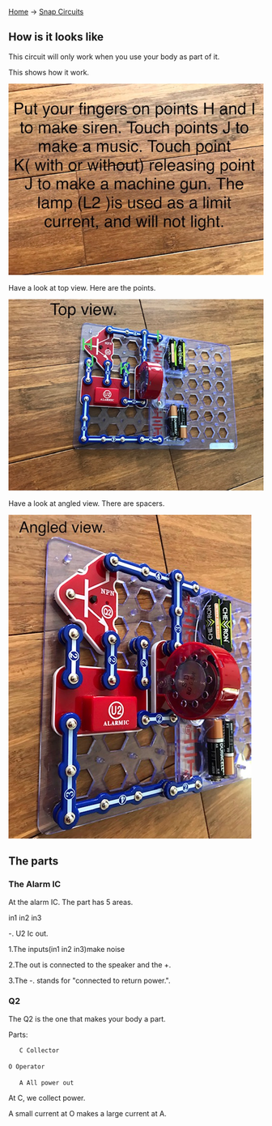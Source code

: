 [Home](../index.md) -> [Snap Circuits](index.md)

## How is it looks like

This circuit will only work when you use your body as part of it.

This shows how it work.

![](./images/1.jpg)

Have a look at top view. Here are the points. 


![](./images/1_top_view.jpg)

Have a look at angled view. There are spacers.

![](./images/1_angled_view.jpg)


## The parts
### The Alarm IC
At the alarm IC. The part has 5 areas.

in1  in2  in3

 -.  U2 Ic  out.
 
 
 1.The inputs(in1 in2 in3)make noise
 
 2.The out is connected to the speaker and the +.
 
 3.The -. stands for "connected to return power.".
 
### Q2 
 
 The Q2 is the one that makes your body a part. 
 
 Parts:
 
       C Collector
    
    O Operator
 
       A All power out
    
 At C, we collect power.
 
 A small current at O makes a large current at A.
 
      